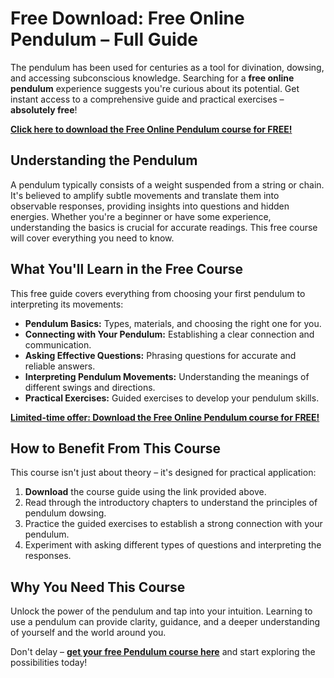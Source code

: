 # Free Download: Free Online Pendulum – Full Guide

The pendulum has been used for centuries as a tool for divination, dowsing, and accessing subconscious knowledge. Searching for a **free online pendulum** experience suggests you're curious about its potential. Get instant access to a comprehensive guide and practical exercises – **absolutely free**!

[**Click here to download the Free Online Pendulum course for FREE!**](https://udemywork.com/free-online-pendulum)

## Understanding the Pendulum

A pendulum typically consists of a weight suspended from a string or chain. It's believed to amplify subtle movements and translate them into observable responses, providing insights into questions and hidden energies. Whether you're a beginner or have some experience, understanding the basics is crucial for accurate readings. This free course will cover everything you need to know.

## What You'll Learn in the Free Course

This free guide covers everything from choosing your first pendulum to interpreting its movements:

*   **Pendulum Basics:** Types, materials, and choosing the right one for you.
*   **Connecting with Your Pendulum:** Establishing a clear connection and communication.
*   **Asking Effective Questions:** Phrasing questions for accurate and reliable answers.
*   **Interpreting Pendulum Movements:** Understanding the meanings of different swings and directions.
*   **Practical Exercises:** Guided exercises to develop your pendulum skills.

[**Limited-time offer: Download the Free Online Pendulum course for FREE!**](https://udemywork.com/free-online-pendulum)

## How to Benefit From This Course

This course isn't just about theory – it's designed for practical application:

1.  **Download** the course guide using the link provided above.
2.  Read through the introductory chapters to understand the principles of pendulum dowsing.
3.  Practice the guided exercises to establish a strong connection with your pendulum.
4.  Experiment with asking different types of questions and interpreting the responses.

## Why You Need This Course

Unlock the power of the pendulum and tap into your intuition. Learning to use a pendulum can provide clarity, guidance, and a deeper understanding of yourself and the world around you.

Don't delay – **[get your free Pendulum course here](https://udemywork.com/free-online-pendulum)** and start exploring the possibilities today!
